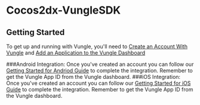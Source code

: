 # Cocos2dx-VungleSDK

## Getting Started
To get up and running with Vungle, you'll need to [Create an Account With Vungle](https://v.vungle.com/dashboard) and [Add an Application to the Vungle Dashboard](https://support.vungle.com/hc/en-us/articles/210468678)

###Android Integration:
Once you've created an account you can follow our [Getting Started for Andriod Guide](https://support.vungle.com/hc/en-us/articles/227131468) to complete the integration. Remember to get the Vungle App ID from the Vungle dashboard.
###iOS Integration:
Once you've created an account you can follow our [Getting Started for iOS Guide](https://support.vungle.com/hc/en-us/articles/227012127) to complete the integration. Remember to get the Vungle App ID from the Vungle dashboard.
